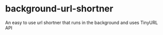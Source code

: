 # background-url-shortner
An easy to use url shortner that runs in the background and uses TinyURL API 
